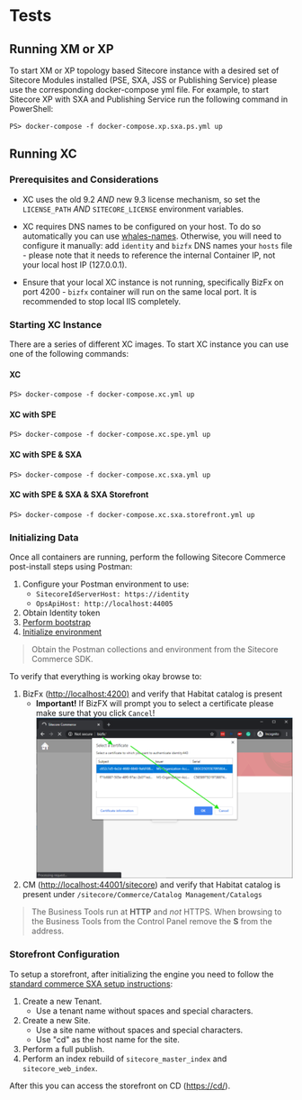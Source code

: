 # Tests

## Running XM or XP

To start XM or XP topology based Sitecore instance with a desired set of Sitecore Modules installed (PSE, SXA, JSS or Publishing Service) please use the corresponding docker-compose yml file. For example, to start Sitecore XP with SXA and Publishing Service run the following command in PowerShell:

```{.ps1}
PS> docker-compose -f docker-compose.xp.sxa.ps.yml up
```

## Running XC

### Prerequisites and Considerations

- XC uses the old 9.2 *AND* new 9.3 license mechanism, so set the `LICENSE_PATH` *AND* `SITECORE_LICENSE` environment variables.

- XC requires DNS names to be configured on your host. To do so automatically you can use [whales-names](https://github.com/gregolsky/whales-names). Otherwise, you will need to configure it manually: add `identity` and `bizfx` DNS names your `hosts` file - please note that it needs to reference the internal Container IP, not your local host IP (127.0.0.1).

- Ensure that your local XC instance is not running, specifically BizFx on port 4200 - `bizfx` container will run on the same local port. It is recommended to stop local IIS completely.

### Starting XC Instance

There are a series of different XC images. To start XC instance you can use one of the following commands:

#### XC

```{.ps1}
PS> docker-compose -f docker-compose.xc.yml up
```

#### XC with SPE

```{.ps1}
PS> docker-compose -f docker-compose.xc.spe.yml up
```

#### XC with SPE & SXA

```{.ps1}
PS> docker-compose -f docker-compose.xc.sxa.yml up
```

#### XC with SPE & SXA & SXA Storefront

```{.ps1}
PS> docker-compose -f docker-compose.xc.sxa.storefront.yml up
```

### Initializing Data

Once all containers are running, perform the following Sitecore Commerce post-install steps using Postman:

1. Configure your Postman environment to use:
    - `SitecoreIdServerHost: https://identity`
    - `OpsApiHost: http://localhost:44005`
2. Obtain Identity token
3. [Perform bootstrap](https://doc.sitecore.com/developers/93/sitecore-experience-commerce/en/bootstrap-the-commerce-engine.html)
4. [Initialize environment](https://doc.sitecore.com/developers/93/sitecore-experience-commerce/en/clean-and-initialize-the-environment.html)

> Obtain the Postman collections and environment from the Sitecore Commerce SDK.

To verify that everything is working okay browse to:

1. BizFx (<http://localhost:4200)> and verify that Habitat catalog is present
   - **Important!** If BizFX will prompt you to select a certificate please make sure that you click `Cancel`!
   ![BizFx Certificate Prompt](./readme/BizFx-certificate-prompt.png)
2. CM (<http://localhost:44001/sitecore>) and verify that Habitat catalog is present under `/sitecore/Commerce/Catalog Management/Catalogs`

> The Business Tools run at **HTTP** and *not* HTTPS. When browsing to the Business Tools from the Control Panel remove the **S** from the address.

### Storefront Configuration

To setup a storefront, after initializing the engine you need to follow the [standard commerce SXA setup instructions](https://doc.sitecore.com/users/91/sitecore-experience-commerce/en/set-up-a-storefront-site.html):

1. Create a new Tenant.
   - Use a tenant name without spaces and special characters.
1. Create a new Site.
   - Use a site name without spaces and special characters.
   - Use "cd" as the host name for the site.
1. Perform a full publish.
1. Perform an index rebuild of `sitecore_master_index` and `sitecore_web_index`.

After this you can access the storefront on CD (<https://cd/>).
